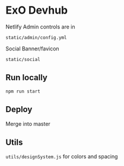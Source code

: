 # ExO Devhub

Netlify Admin controls are in

`static/admin/config.yml`

Social Banner/favicon

`static/social`

## Run locally
`npm run start`

## Deploy
Merge into master


## Utils
`utils/designSystem.js`
for colors and spacing